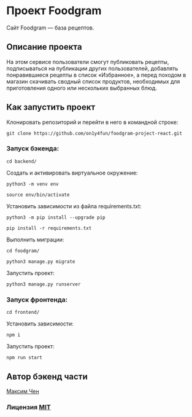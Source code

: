 # Проект Foodgram

Сайт Foodgram — база рецептов.

## Описание проекта

На этом сервисе пользователи смогут публиковать рецепты, подписываться на публикации других пользователей, добавлять понравившиеся рецепты в список «Избранное», а перед походом в магазин скачивать сводный список продуктов, необходимых для приготовления одного или нескольких выбранных блюд.


## Как запустить проект

Клонировать репозиторий и перейти в него в командной строке:

```
git clone https://github.com/on1y4fun/foodgram-project-react.git

```
### Запуск бэкенда:

```
cd backend/
```

Создать и активировать виртуальное окружение:

```
python3 -m venv env
```

```
source env/bin/activate
```

Установить зависимости из файла requirements.txt:

```
python3 -m pip install --upgrade pip
```

```
pip install -r requirements.txt
```

Выполнить миграции:

```
cd foodgram/
```
```
python3 manage.py migrate
```

Запустить проект:

```
python3 manage.py runserver
```

### Запуск фронтенда:

```
cd frontend/
```

Установить зависимости:

```
npm i 
```

Запустить проект:

```
npm run start 
```

## Автор бэкенд части

[Максим Чен](https://github.com/on1y4fun)

### Лицензия [MIT](https://opensource.org/licenses/MIT)